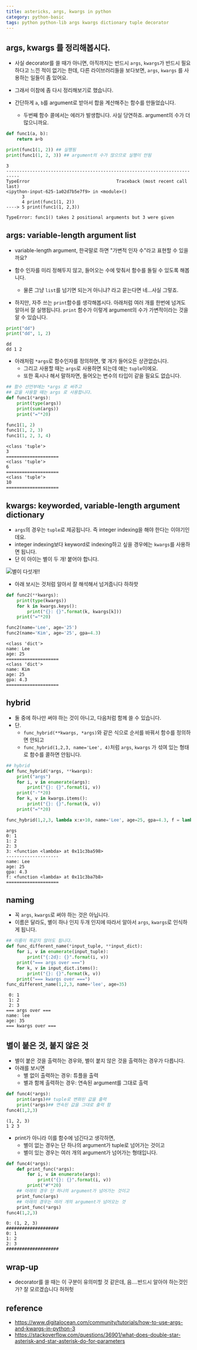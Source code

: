 ```yaml
---
title: astericks, args, kwargs in python
category: python-basic
tags: python python-lib args kwargs dictionary tuple decorator
---
```


## args, kwargs 를 정리해봅시다. 

- 사실 decorator를 쓸 때가 아니면, 아직까지는 반드시 `args`, `kwargs`가 반드시 필요하다고 느낀 적이 없기는 한데, 다른 라이브러리들을 보다보면, `args`, `kwargs` 를 사용하는 일들이 좀 있어요.
- 그래서 이참에 좀 다시 정리해보기로 했습니다. 

- 간단하게 `a`, `b`를 argument로 받아서 합을 계산해주는 함수를 만들었습니다. 
    - 두번째 함수 콜에서는 에러가 발생합니다. 사실 당연하죠. argument의 수가 더 많으니까요. 

```python
def func1(a, b):
    return a+b

print(func1(1, 2)) ## 실행됨 
print(func1(1, 2, 3)) ## argument의 수가 많으므로 실행이 안됨 
```

```
3
---------------------------------------------------------------------------
TypeError                                 Traceback (most recent call last)
<ipython-input-625-1a02d7b5e7f9> in <module>()
      3 
      4 print(func1(1, 2))
----> 5 print(func1(1, 2,3))

TypeError: func1() takes 2 positional arguments but 3 were given
```

## args: variable-length argument list

- variable-length argument, 한국말로 하면 "가변적 인자 수"라고 표현할 수 있을까요?
- 함수 인자를 미리 정해두지 않고, 들어오는 수에 맞춰서 함수를 돌릴 수 있도록 해봅니다. 
    - 물론 그냥 `list`를 넘기면 되는거 아니냐? 라고 묻는다면 네...사실 그렇죠. 

- 하지만, 자주 쓰는 `print`함수를 생각해봅시다. 아래처럼 여러 개를 한번에 넘겨도 알아서 잘 실행됩니다. `print` 함수가 이렇게 argument의 수가 가변적이라는 것을 알 수 있습니다. 

```python
print("dd")
print("dd", 1, 2)
```

```
dd
dd 1 2
```

- 아래처럼 `*args`로 함수인자를 정의하면, 몇 개가 들어오든 상관없습니다.
    - 그리고 사용할 때는 `args`로 사용하면 되는데 얘는 `tuple`이에요.
    - 또한 혹시나 해서 말하자면, 들어오는 변수의 타입이 같을 필요도 없습니다. 

```python
## 함수 선언부에는 *args 로 써주고 
## 값을 사용할 때는 args 로 사용합니다. 
def func1(*args):
    print(type(args))
    print(sum(args))
    print("="*20)

func1(1, 2)
func1(1, 2, 3)
func1(1, 2, 3, 4)
```

```
<class 'tuple'>
3
====================
<class 'tuple'>
6
====================
<class 'tuple'>
10
====================
```

## kwargs: keyworded, variable-length argument dictionary

- `args`의 경우는 `tuple`로 제공됩니다. 즉 integer indexing을 해야 한다는 이야기인데요.
- integer indexing보다 keyword로 indexing하고 싶을 경우에는 `kwargs`를 사용하면 됩니다. 
- 단 이 아이는 별이 두 개! 붙어야 합니다. 

![별이 다섯개!!](https://pds.joins.com/news/component/newsis/201603/18/NISI20160318_0011479386_web.jpg)

- 아래 보시는 것처럼 알아서 잘 해석해서 넘겨줍니다 하하핫

```python
def func2(**kwargs):
    print(type(kwargs))
    for k in kwargs.keys():
        print("{}: {}".format(k, kwargs[k]))
    print("="*20)

func2(name='Lee', age='25')
func2(name='Kim', age='25', gpa=4.3)
```

```
<class 'dict'>
name: Lee
age: 25
====================
<class 'dict'>
name: Kim
age: 25
gpa: 4.3
====================
```

## hybrid

- 둘 중에 하나만 써야 하는 것이 아니고, 다음처럼 함께 쓸 수 있습니다. 
- 단.
    - `func_hybrid(**kwargs, *args)`와 같은 식으로 순서를 바꿔서 함수를 정의하면 안되고 
    - `func_hybrid(1,2,3, name='Lee', 4)`처럼 `args`, `kwargs` 가 섞여 있는 형태로 함수를 콜하면 안됩니다. 

```python
## hybrid
def func_hybrid(*args, **kwargs):
    print("args")
    for i, v in enumerate(args):
        print("{}: {}".format(i, v))
    print("-"*20)
    for k, v in kwargs.items():
        print("{}: {}".format(k, v))
    print("="*20)

func_hybrid(1,2,3, lambda x:x+10, name='Lee', age=25, gpa=4.3, f = lambda x: x+1)
```

```
args
0: 1
1: 2
2: 3
3: <function <lambda> at 0x11c3ba598>
--------------------
name: Lee
age: 25
gpa: 4.3
f: <function <lambda> at 0x11c3ba7b8>
====================
```

## naming

- 꼭 `args`, `kwargs`로 써야 하는 것은 아닙니다. 
- 이름은 달라도, 별이 하나 인지 두개 인지에 따라서 알아서 `args`, `kwargs`로 인식하게 됩니다. 

```python
## 이름이 똑같지 않아도 됩니다. 
def func_different_name(*input_tuple, **input_dict):
    for i, v in enumerate(input_tuple):
        print("{:2d}: {}".format(i, v))
    print("=== args over ===")
    for k, v in input_dict.items():
        print("{}: {}".format(k, v))
    print("=== kwargs over ===")
func_different_name(1,2,3, name='lee', age=35)
```

```
 0: 1
 1: 2
 2: 3
=== args over ===
name: lee
age: 35
=== kwargs over ===
```

## 별이 붙은 것, 붙지 않은 것 

- 별이 붙은 것을 출력하는 경우와, 별이 붙지 않은 것을 출력하는 경우가 다릅니다. 
- 아래를 보시면 
    - 별 없이 출력하는 경우: 튜플을 출력
    - 별과 함께 출력하는 경우: 연속된 argument를 그대로 출력

```python
def func4(*args):
    print(args)## tuple로 변화된 값을 출력 
    print(*args)## 연속된 값을 그대로 출력 함 
func4(1,2,3)
```

```
(1, 2, 3)
1 2 3
```

- print가 아니라 이를 함수에 넘긴다고 생각하면, 
    - 별이 없는 경우는 단 하나의 argument가 tuple로 넘어가는 것이고
    - 별이 있는 경우는 여러 개의 argument가 넘어가는 형태입니다.

```python
def func4(*args):
    def print_func(*args):
        for i, v in enumerate(args):
            print("{}: {}".format(i, v))
        print("#"*20)
    ## 아래의 경우 단 하나의 argument가 넘어가는 것이고 
    print_func(args)
    ## 아래의 경우는 여러 개의 argument가 넘어오는 것 
    print_func(*args)
func4(1,2,3)
```

```
0: (1, 2, 3)
####################
0: 1
1: 2
2: 3
####################
```


## wrap-up

- decorator를 쓸 때는 이 구분이 유의미할 것 같은데, 음....반드시 알아야 하는것인가? 잘 모르겠습니다 허허헛


## reference

- <https://www.digitalocean.com/community/tutorials/how-to-use-args-and-kwargs-in-python-3>
- <https://stackoverflow.com/questions/36901/what-does-double-star-asterisk-and-star-asterisk-do-for-parameters>